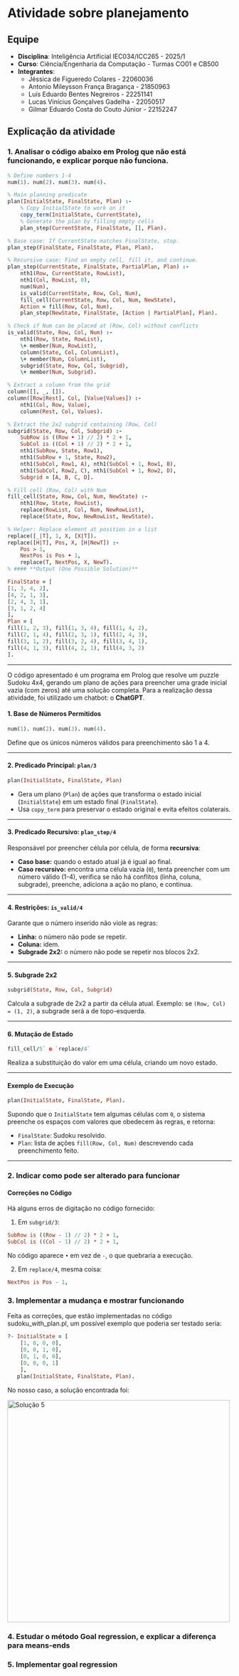 # Atividade sobre planejamento

## Equipe
- **Disciplina**: Inteligência Artificial IEC034/ICC265 - 2025/1  
- **Curso**: Ciência/Engenharia da Computação - Turmas CO01 e CB500  
- **Integrantes**:
  - Jéssica de Figueredo Colares - 22060036
  - Antonio Mileysson França Bragança - 21850963
  - Luís Eduardo Bentes Negreiros - 22251141
  - Lucas Vinícius Gonçalves Gadelha - 22050517
  - Gilmar Eduardo Costa do Couto Júnior - 22152247
## Explicação da atividade 
### 1. Analisar o código abaixo em Prolog  que não está funcionando, e explicar porque não funciona.

```prolog
% Define numbers 1-4
num(1). num(2). num(3). num(4).

% Main planning predicate
plan(InitialState, FinalState, Plan) :-
    % Copy InitialState to work on it
    copy_term(InitialState, CurrentState),
    % Generate the plan by filling empty cells
    plan_step(CurrentState, FinalState, [], Plan).

% Base case: If CurrentState matches FinalState, stop.
plan_step(FinalState, FinalState, Plan, Plan).

% Recursive case: Find an empty cell, fill it, and continue.
plan_step(CurrentState, FinalState, PartialPlan, Plan) :-
    nth1(Row, CurrentState, RowList),
    nth1(Col, RowList, 0),
    num(Num),
    is_valid(CurrentState, Row, Col, Num),
    fill_cell(CurrentState, Row, Col, Num, NewState),
    Action = fill(Row, Col, Num),
    plan_step(NewState, FinalState, [Action | PartialPlan], Plan).

% Check if Num can be placed at (Row, Col) without conflicts
is_valid(State, Row, Col, Num) :-
    nth1(Row, State, RowList),
    \+ member(Num, RowList),
    column(State, Col, ColumnList),
    \+ member(Num, ColumnList),
    subgrid(State, Row, Col, Subgrid),
    \+ member(Num, Subgrid).

% Extract a column from the grid
column([], _, []).
column([Row|Rest], Col, [Value|Values]) :-
    nth1(Col, Row, Value),
    column(Rest, Col, Values).

% Extract the 2x2 subgrid containing (Row, Col)
subgrid(State, Row, Col, Subgrid) :-
    SubRow is ((Row • 1) // 2) * 2 + 1,
    SubCol is ((Col • 1) // 2) * 2 + 1,
    nth1(SubRow, State, Row1),
    nth1(SubRow + 1, State, Row2),
    nth1(SubCol, Row1, A), nth1(SubCol + 1, Row1, B),
    nth1(SubCol, Row2, C), nth1(SubCol + 1, Row2, D),
    Subgrid = [A, B, C, D].

% Fill cell (Row, Col) with Num
fill_cell(State, Row, Col, Num, NewState) :-
    nth1(Row, State, RowList),
    replace(RowList, Col, Num, NewRowList),
    replace(State, Row, NewRowList, NewState).

% Helper: Replace element at position in a list
replace([_|T], 1, X, [X|T]).
replace([H|T], Pos, X, [H|NewT]) :-
    Pos > 1,
    NextPos is Pos • 1,
    replace(T, NextPos, X, NewT).
% #### **Output (One Possible Solution)**

FinalState = [
[1, 3, 4, 2],
[4, 2, 1, 3],
[2, 4, 3, 1],
[3, 1, 2, 4]
],
Plan = [
fill(1, 2, 3), fill(1, 3, 4), fill(1, 4, 2),
fill(2, 1, 4), fill(2, 3, 1), fill(2, 4, 3),
fill(3, 1, 2), fill(3, 2, 4), fill(3, 4, 1),
fill(4, 1, 3), fill(4, 2, 1), fill(4, 3, 2)
].
```
---


O código apresentado é um programa em Prolog que resolve um puzzle Sudoku 4x4, gerando um plano de ações para preencher uma grade inicial vazia (com zeros) até uma solução completa. Para a realização dessa atividade, foi utilizado um chatbot: o **ChatGPT**.

#### **1. Base de Números Permitidos**
```prolog
num(1). num(2). num(3). num(4).
```
Define que os únicos números válidos para preenchimento são 1 a 4.

---

#### **2. Predicado Principal: `plan/3`**
```prolog
plan(InitialState, FinalState, Plan)
```
- Gera um plano (`Plan`) de ações que transforma o estado inicial (`InitialState`) em um estado final (`FinalState`).
- Usa `copy_term` para preservar o estado original e evita efeitos colaterais.

---

#### **3. Predicado Recursivo: `plan_step/4`**
Responsável por preencher célula por célula, de forma **recursiva**:
- **Caso base:** quando o estado atual já é igual ao final.
- **Caso recursivo:** encontra uma célula vazia (`0`), tenta preencher com um número válido (1-4), verifica se não há conflitos (linha, coluna, subgrade), preenche, adiciona a ação no plano, e continua.

---

#### **4. Restrições: `is_valid/4`**
Garante que o número inserido não viole as regras:
- **Linha:** o número não pode se repetir.
- **Coluna:** idem.
- **Subgrade 2x2:** o número não pode se repetir nos blocos 2x2.

---

#### **5. Subgrade 2x2**
```prolog
subgrid(State, Row, Col, Subgrid)
```
Calcula a subgrade de 2x2 a partir da célula atual. Exemplo: se `(Row, Col) = (1, 2)`, a subgrade será a de topo-esquerda.

---

#### **6. Mutação de Estado**
```prolog
fill_cell/5` e `replace/4`
```
Realiza a substituição do valor em uma célula, criando um novo estado.

---

#### **Exemplo de Execução**
```prolog
plan(InitialState, FinalState, Plan).
```
Supondo que o `InitialState` tem algumas células com `0`, o sistema preenche os espaços com valores que obedecem às regras, e retorna:
- `FinalState`: Sudoku resolvido.
- `Plan`: lista de ações `fill(Row, Col, Num)` descrevendo cada preenchimento feito.

---

### 2. Indicar como pode ser alterado para funcionar 

#### **Correções no Código**
Há alguns erros de digitação no código fornecido:

1. Em `subgrid/3`:
```prolog
SubRow is ((Row - 1) // 2) * 2 + 1,
SubCol is ((Col - 1) // 2) * 2 + 1,
```
No código aparece `•` em vez de `-`, o que quebraria a execução.

2. Em `replace/4`, mesma coisa:
```prolog
NextPos is Pos - 1,
```
### 3. Implementar a mudança e mostrar funcionando
Feita as correções, que estão implementadas no código sudoku_with_plan.pl, um possível exemplo que poderia ser testado seria:

```prolog
?- InitialState = [
    [1, 0, 0, 0],
    [0, 0, 1, 0],
    [0, 1, 0, 0],
    [0, 0, 0, 1]
    ],
   plan(InitialState, FinalState, Plan).
```
No nosso caso, a solução encontrada foi:

<img src="assets/teste_codigo_planejamento_sudoku.png" alt="Solução 5" width="500"/>


### 4. Estudar o método Goal regression, e explicar a diferença para means-ends

### 5. Implementar goal regression

